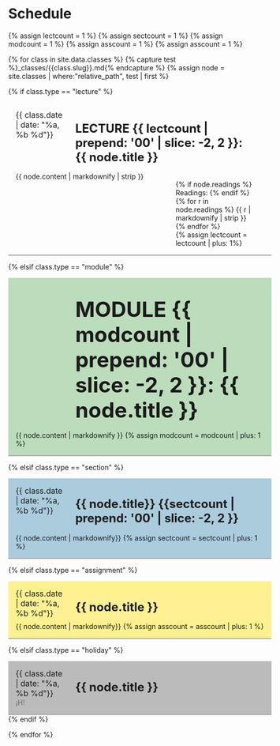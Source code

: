 # Schedule
{% assign lectcount = 1 %}
{% assign sectcount = 1 %}
{% assign modcount = 1 %}
{% assign asscount = 1 %}
{% assign asscount = 1 %}

<style>
.tdate {
  /* font-family: "Monoco", monospace; */
  font-size: medium;
  background-color: "#f5fff4";
}
.tnumber {
  /* font-family: "Monoco", monospace; */
  opacity: 0.5;

}
.ttitle {
  font-size: x-large;
  position: relative;
  top: 0;
}
.mtitle {
  font-size: 32pt;
  position: relative;
  top: 0;
}

.assignment {
  background-color: #fff192;
}

.lecture{
  /* background-color: #f5fff4; */
}
.module{
  background-color: #bbddbb;
}
.holiday{
  background-color: #bbbbbb;
}
.section{
  background-color: #aaccdd;
}
#rPerClass {
  /* padding-top: 15px; */
  border-bottom: 2px solid DarkGray;
  padding: 15px;
}
th, td {
  border-style: none;
  border-width: 0px;
}
.readings{
}
.parent {
    display: grid;
    grid-template-columns: 1fr .6fr;
    grid-auto-flow: column;
    grid-template-rows: 1fr;
    grid-column-gap: 5%;
    grid-row-gap: 5%;
}
.titleparent {
    display: grid;
    grid-template-columns: .20fr .8fr;
    grid-auto-flow: column;
    grid-template-rows: 1fr;
    grid-column-gap: 5%;
    grid-row-gap: 5%;
}
.two-column1 {
  grid-area: 1 / 2 / 2 / 3;
  padding-right: 20px;
  }
.two-column2 {
  grid-area: 1 / 1 / 1 / 1;
  min-width: 0;
  min-height: 0;
  overflow-wrap: normal;
}

.blink_me {
  animation: blinker 1s linear infinite;
}

@keyframes blinker {
  50% {
    opacity: 0;
  }
}

</style>

{% for class in site.data.classes %}
{% capture test %}_classes/{{class.slug}}.md{% endcapture %}
{% assign node = site.classes | where:"relative_path", test | first %}

{% if class.type == "lecture" %}
<div class="lecture"  id="rPerClass" style="width:100%">
<div class="titleparent">
<div class="two-column2">
<span class="tdate">{{ class.date | date: "%a, %b %d"}}</span>
<!-- <span class="tnumber"> LECTURE{{ lectcount | prepend: '00' | slice: -2, 2 }}</span> -->
</div>
<div class="two-column1">
<h3><span class="ttitle"> LECTURE {{ lectcount | prepend: '00' | slice: -2, 2 }}: {{ node.title }}</span></h3>
</div>
</div>
<div class="parent">
<div class="two-column2">
{{ node.content | markdownify | strip }}
</div>
<div class="two-column1" style="padding-top:16px;">
{% if node.readings %}
Readings:
{% endif %}
<div class="readings">
{% for r in node.readings %}
{{ r | markdownify | strip }}
{% endfor %}
</div>
{% assign lectcount = lectcount | plus: 1%}
</div>
</div>
</div>


{% elsif class.type == "module" %}
<div class="module" id="rPerClass" style="width:100%">
<div class="titleparent">
<!-- <div class="two-column2"> -->
<!-- <span class="tdate">{{ class.date | date: "%a, %b %d"}}</span>  -->
<!-- <span class="tnumber"> MODULE{{ modcount | prepend: '00' | slice: -2, 2 }}</span> -->
<!-- </div> -->
<div class="two-column1">
<h3><span class="mtitle"> MODULE {{ modcount | prepend: '00' | slice: -2, 2 }}: {{ node.title }}</span></h3>
</div>
</div>
{{ node.content | markdownify }}
{% assign modcount = modcount | plus: 1 %}
</div>


{% elsif class.type == "section" %}
<div class="section" id="rPerClass" style="width:100%">
<div class="titleparent">
<div class="two-column2">
<span class="tdate">{{ class.date | date: "%a, %b %d"}}</span>
<!-- <span class="tnumber"> SECTION{{ sectcount | prepend: '00' | slice: -2, 2 }}</span> -->
</div>
<div class="two-column1">
<h3><span class="ttitle"> {{ node.title}} {{sectcount | prepend: '00' | slice: -2, 2 }}</span></h3>
</div>
</div>
{{ node.content | markdownify}}
{% assign sectcount = sectcount | plus: 1 %}
</div>

{% elsif class.type == "assignment" %}
<div class="assignment" id="rPerClass" style="width:100%">
<div class="titleparent">
<div class="two-column2">
<span class="tdate">{{ class.date | date: "%a, %b %d"}}</span>
<!-- <span class="tnumber"> ASSIGNMENT{{ asscount | prepend: '00' | slice: -2, 2 }}</span> -->
</div>
<div class="two-column1">
<h3><span class="ttitle">{{ node.title }}</span></h3>
</div>
</div>
{{ node.content | markdownify}}
{% assign asscount = asscount | plus: 1 %}
</div>

{% elsif class.type == "holiday" %}
<div class="holiday" id="rPerClass" style="width:100%">
<div class="titleparent">
<div class="two-column2">
<span class="tdate">{{ class.date | date: "%a, %b %d"}}</span>
<span class="tnumber"> ¡H!</span>
</div>
<div class="two-column1">
<h3><span class="ttitle"> {{ node.title }}</span></h3>
</div>
</div>
</div>
{% endif %}

{% endfor %}
